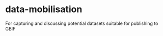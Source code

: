 # data-mobilisation
For capturing and discussing potential datasets suitable for publishing to GBIF
